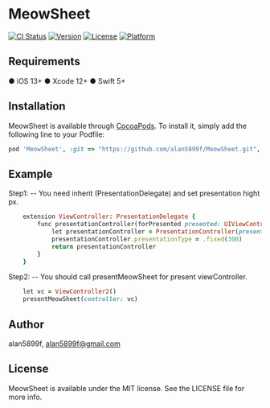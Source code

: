 # MeowSheet

[![CI Status](https://img.shields.io/travis/alan5899f/MeowSheet.svg?style=flat)](https://travis-ci.org/alan5899f/MeowSheet)
[![Version](https://img.shields.io/cocoapods/v/MeowSheet.svg?style=flat)](https://cocoapods.org/pods/MeowSheet)
[![License](https://img.shields.io/cocoapods/l/MeowSheet.svg?style=flat)](https://cocoapods.org/pods/MeowSheet)
[![Platform](https://img.shields.io/cocoapods/p/MeowSheet.svg?style=flat)](https://cocoapods.org/pods/MeowSheet)

## Requirements

● iOS 13+ 
● Xcode 12+
● Swift 5+

## Installation

MeowSheet is available through [CocoaPods](https://cocoapods.org). To install
it, simply add the following line to your Podfile:

```ruby
pod 'MeowSheet', :git => "https://github.com/alan5899f/MeowSheet.git", :tag => '1.0.0'
```

## Example 

Step1:
-- You need inherit (PresentationDelegate) and set presentation hight px.

```ruby 
    extension ViewController: PresentationDelegate {
        func presentationController(forPresented presented: UIViewController, presenting: UIViewController?, source: UIViewController) -> UIPresentationController? {
            let presentationController = PresentationController(presentedViewController: presented, presenting: presenting)
            presentationController.presentationType = .fixed(300)
            return presentationController
        }
    }
```

Step2: 
-- You should call presentMeowSheet for present viewController.

```ruby 
    let vc = ViewController2()
    presentMeowSheet(controller: vc)
```

## Author

alan5899f, alan5899f@gmail.com

## License

MeowSheet is available under the MIT license. See the LICENSE file for more info.
